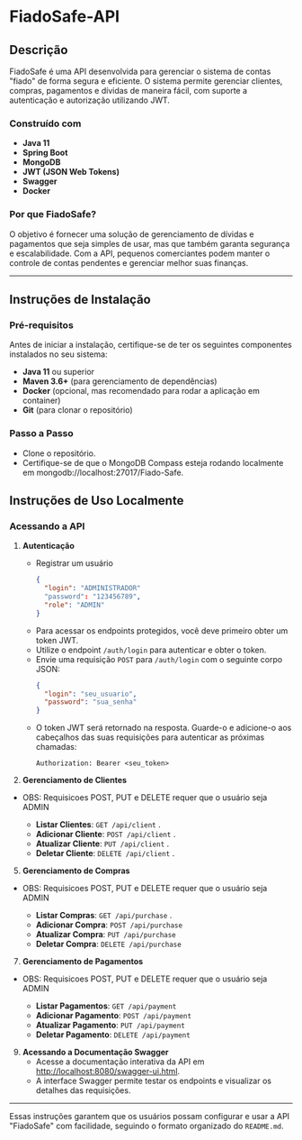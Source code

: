 # FiadoSafe-API

## Descrição

FiadoSafe é uma API desenvolvida para gerenciar o sistema de contas "fiado" de forma segura e eficiente. O sistema permite gerenciar clientes, compras, pagamentos e dívidas de maneira fácil, com suporte a autenticação e autorização utilizando JWT. 

### Construído com
- **Java 11** 
- **Spring Boot** 
- **MongoDB**
- **JWT (JSON Web Tokens)** 
- **Swagger** 
- **Docker** 

### Por que FiadoSafe?
O objetivo é fornecer uma solução de gerenciamento de dívidas e pagamentos que seja simples de usar, mas que também garanta segurança e escalabilidade. Com a API, pequenos comerciantes podem manter o controle de contas pendentes e gerenciar melhor suas finanças.

---

## Instruções de Instalação

### Pré-requisitos

Antes de iniciar a instalação, certifique-se de ter os seguintes componentes instalados no seu sistema:
- **Java 11** ou superior
- **Maven 3.6+** (para gerenciamento de dependências)
- **Docker** (opcional, mas recomendado para rodar a aplicação em container)
- **Git** (para clonar o repositório)

### Passo a Passo

- Clone o repositório.
- Certifique-se de que o MongoDB Compass esteja rodando localmente em mongodb://localhost:27017/Fiado-Safe.

## Instruções de Uso Localmente

### Acessando a API

1. **Autenticação**
   - Registrar um usuário
     ```json
     {
       "login": "ADMINISTRADOR"
       "password": "123456789",
       "role": "ADMIN"
     }
     ```
   - Para acessar os endpoints protegidos, você deve primeiro obter um token JWT.
   - Utilize o endpoint `/auth/login` para autenticar e obter o token.
   - Envie uma requisição `POST` para `/auth/login` com o seguinte corpo JSON:
     ```json
     {
       "login": "seu_usuario",
       "password": "sua_senha"
     }
     ```
   - O token JWT será retornado na resposta. Guarde-o e adicione-o aos cabeçalhos das suas requisições para autenticar as próximas chamadas:
     ```
     Authorization: Bearer <seu_token>
     ```

3. **Gerenciamento de Clientes**
   
- OBS: Requisicoes POST, PUT e DELETE requer que o usuário seja ADMIN
  
   - **Listar Clientes**: `GET /api/client` .
   - **Adicionar Cliente**: `POST /api/client` .
   - **Atualizar Cliente**: `PUT /api/client` .
   - **Deletar Cliente**: `DELETE /api/client` .

5. **Gerenciamento de Compras**

- OBS: Requisicoes POST, PUT e DELETE requer que o usuário seja ADMIN
  
   - **Listar Compras**: `GET /api/purchase` .
   - **Adicionar Compra**: `POST /api/purchase` 
   - **Atualizar Compra**: `PUT /api/purchase`
   - **Deletar Compra**: `DELETE /api/purchase`

7. **Gerenciamento de Pagamentos**

- OBS: Requisicoes POST, PUT e DELETE requer que o usuário seja ADMIN

   - **Listar Pagamentos**: `GET /api/payment`
   - **Adicionar Pagamento**: `POST /api/payment`
   - **Atualizar Pagamento**: `PUT /api/payment`
   - **Deletar Pagamento**: `DELETE /api/payment`

9. **Acessando a Documentação Swagger**
   - Acesse a documentação interativa da API em [http://localhost:8080/swagger-ui.html](http://localhost:8080/swagger-ui.html).
   - A interface Swagger permite testar os endpoints e visualizar os detalhes das requisições.

---

Essas instruções garantem que os usuários possam configurar e usar a API "FiadoSafe" com facilidade, seguindo o formato organizado do `README.md`.
